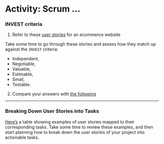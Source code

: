 # Activity: Scrum ...


### INVEST criteria

1. Refer to these [user stories](./scrum-part1.md) for an ecommerce website 

Take some time to go through these stories and assess how they match up against the `INVEST` criteria:
  - Independent, 
  - Negotiable, 
  - Valuable, 
  - Estimable, 
  - Small, 
  - Testable. 

2. Compare your answers with [the following](./scrum-part2.md)

---

### Breaking Down User Stories into Tasks

[Here’s](./scrum-part3.md) a table showing examples of user stories mapped to their corresponding tasks. Take some time to review these examples, and then start planning how to break down the user stories of your project into actionable tasks.
